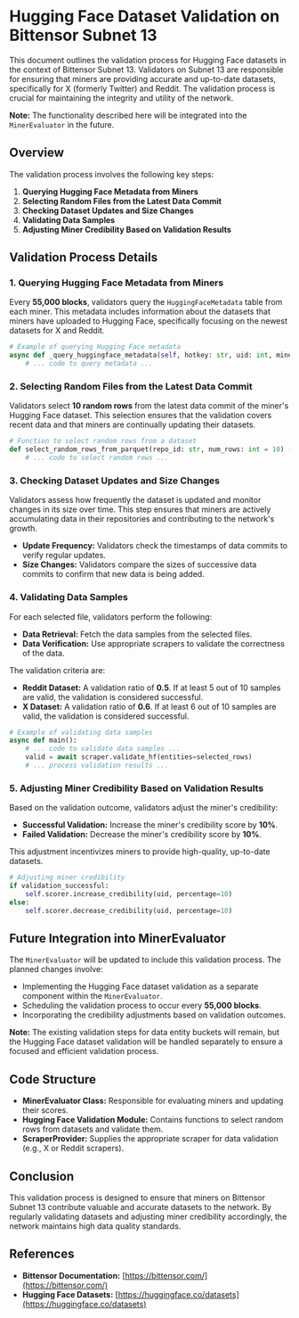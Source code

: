 # Hugging Face Dataset Validation on Bittensor Subnet 13

This document outlines the validation process for Hugging Face datasets in the context of Bittensor Subnet 13. Validators on Subnet 13 are responsible for ensuring that miners are providing accurate and up-to-date datasets, specifically for X (formerly Twitter) and Reddit. The validation process is crucial for maintaining the integrity and utility of the network.

**Note:** The functionality described here will be integrated into the `MinerEvaluator` in the future.

## Overview

The validation process involves the following key steps:

1. **Querying Hugging Face Metadata from Miners**
2. **Selecting Random Files from the Latest Data Commit**
3. **Checking Dataset Updates and Size Changes**
4. **Validating Data Samples**
5. **Adjusting Miner Credibility Based on Validation Results**

## Validation Process Details

### 1. Querying Hugging Face Metadata from Miners

Every **55,000 blocks**, validators query the `HuggingFaceMetadata` table from each miner. This metadata includes information about the datasets that miners have uploaded to Hugging Face, specifically focusing on the newest datasets for X and Reddit.

```python
# Example of querying Hugging Face metadata
async def _query_huggingface_metadata(self, hotkey: str, uid: int, miner_axon: bt.AxonInfo) -> Optional[List[HuggingFaceMetadata]]:
    # ... code to query metadata ...
```

### 2. Selecting Random Files from the Latest Data Commit

Validators select **10 random rows** from the latest data commit of the miner's Hugging Face dataset. This selection ensures that the validation covers recent data and that miners are continually updating their datasets.

```python
# Function to select random rows from a dataset
def select_random_rows_from_parquet(repo_id: str, num_rows: int = 10) -> pd.DataFrame:
    # ... code to select random rows ...
```

### 3. Checking Dataset Updates and Size Changes

Validators assess how frequently the dataset is updated and monitor changes in its size over time. This step ensures that miners are actively accumulating data in their repositories and contributing to the network's growth.

- **Update Frequency:** Validators check the timestamps of data commits to verify regular updates.
- **Size Changes:** Validators compare the sizes of successive data commits to confirm that new data is being added.

### 4. Validating Data Samples

For each selected file, validators perform the following:

- **Data Retrieval:** Fetch the data samples from the selected files.
- **Data Verification:** Use appropriate scrapers to validate the correctness of the data.

The validation criteria are:

- **Reddit Dataset:** A validation ratio of **0.5**. If at least 5 out of 10 samples are valid, the validation is considered successful.
- **X Dataset:** A validation ratio of **0.6**. If at least 6 out of 10 samples are valid, the validation is considered successful.

```python
# Example of validating data samples
async def main():
    # ... code to validate data samples ...
    valid = await scraper.validate_hf(entities=selected_rows)
    # ... process validation results ...
```

### 5. Adjusting Miner Credibility Based on Validation Results

Based on the validation outcome, validators adjust the miner's credibility:

- **Successful Validation:** Increase the miner's credibility score by **10%**.
- **Failed Validation:** Decrease the miner's credibility score by **10%**.

This adjustment incentivizes miners to provide high-quality, up-to-date datasets.

```python
# Adjusting miner credibility
if validation_successful:
    self.scorer.increase_credibility(uid, percentage=10)
else:
    self.scorer.decrease_credibility(uid, percentage=10)
```

## Future Integration into MinerEvaluator

The `MinerEvaluator` will be updated to include this validation process. The planned changes involve:

- Implementing the Hugging Face dataset validation as a separate component within the `MinerEvaluator`.
- Scheduling the validation process to occur every **55,000 blocks**.
- Incorporating the credibility adjustments based on validation outcomes.

**Note:** The existing validation steps for data entity buckets will remain, but the Hugging Face dataset validation will be handled separately to ensure a focused and efficient validation process.

## Code Structure

- **MinerEvaluator Class:** Responsible for evaluating miners and updating their scores.
- **Hugging Face Validation Module:** Contains functions to select random rows from datasets and validate them.
- **ScraperProvider:** Supplies the appropriate scraper for data validation (e.g., X or Reddit scrapers).

## Conclusion

This validation process is designed to ensure that miners on Bittensor Subnet 13 contribute valuable and accurate datasets to the network. By regularly validating datasets and adjusting miner credibility accordingly, the network maintains high data quality standards.

## References

- **Bittensor Documentation:** [https://bittensor.com/](https://bittensor.com/)
- **Hugging Face Datasets:** [https://huggingface.co/datasets](https://huggingface.co/datasets)


